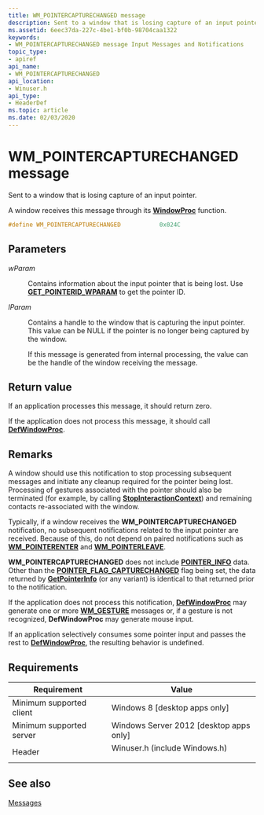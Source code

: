 ```yaml
---
title: WM_POINTERCAPTURECHANGED message
description: Sent to a window that is losing capture of an input pointer.
ms.assetid: 6eec37da-227c-4be1-bf0b-98704caa1322
keywords:
- WM_POINTERCAPTURECHANGED message Input Messages and Notifications
topic_type:
- apiref
api_name:
- WM_POINTERCAPTURECHANGED
api_location:
- Winuser.h
api_type:
- HeaderDef
ms.topic: article
ms.date: 02/03/2020
---
```


# WM_POINTERCAPTURECHANGED message

Sent to a window that is losing capture of an input pointer.

A window receives this message through its [**WindowProc**](/previous-versions/windows/desktop/legacy/ms633573(v=vs.85)) function.


```C++
#define WM_POINTERCAPTURECHANGED           0x024C
```



## Parameters

<dl> <dt>

*wParam* 
</dt> <dd>

Contains information about the input pointer that is being lost. Use [**GET_POINTERID_WPARAM**](/previous-versions/windows/desktop/api) to get the pointer ID.

</dd> <dt>

*lParam* 
</dt> <dd>

Contains a handle to the window that is capturing the input pointer. This value can be NULL if the pointer is no longer being captured by the window.

If this message is generated from internal processing, the value can be the handle of the window receiving the message.

</dd> </dl>

## Return value

If an application processes this message, it should return zero.

If the application does not process this message, it should call [**DefWindowProc**](/windows/win32/api/winuser/nf-winuser-defwindowproca).

## Remarks

A window should use this notification to stop processing subsequent messages and initiate any cleanup required for the pointer being lost. Processing of gestures associated with the pointer should also be terminated (for example, by calling [**StopInteractionContext**](/windows/win32/api/interactioncontext/nf-interactioncontext-stopinteractioncontext)) and remaining contacts re-associated with the window.

Typically, if a window receives the **WM_POINTERCAPTURECHANGED** notification, no subsequent notifications related to the input pointer are received. Because of this, do not depend on paired notifications such as [**WM_POINTERENTER**](wm-pointerenter.md) and [**WM_POINTERLEAVE**](wm-pointerleave.md).

**WM_POINTERCAPTURECHANGED** does not include [**POINTER_INFO**](/previous-versions/windows/desktop/api) data. Other than the [**POINTER_FLAG_CAPTURECHANGED**](pointer-flags-contants.md) flag being set, the data returned by [**GetPointerInfo**](/previous-versions/windows/desktop/api) (or any variant) is identical to that returned prior to the notification.

If the application does not process this notification, [**DefWindowProc**](/windows/win32/api/winuser/nf-winuser-defwindowproca) may generate one or more [**WM_GESTURE**](../wintouch/wm-gesture.md) messages or, if a gesture is not recognized, **DefWindowProc** may generate mouse input.

If an application selectively consumes some pointer input and passes the rest to [**DefWindowProc**](/windows/win32/api/winuser/nf-winuser-defwindowproca), the resulting behavior is undefined.

## Requirements



| Requirement | Value |
|-------------------------------------|----------------------------------------------------------------------------------------------------------|
| Minimum supported client<br/> | Windows 8 \[desktop apps only\]<br/>                                                               |
| Minimum supported server<br/> | Windows Server 2012 \[desktop apps only\]<br/>                                                     |
| Header<br/>                   | <dl> <dt>Winuser.h (include Windows.h)</dt> </dl> |



## See also

<dl> <dt>

[Messages](messages.md)
</dt> </dl>

 

